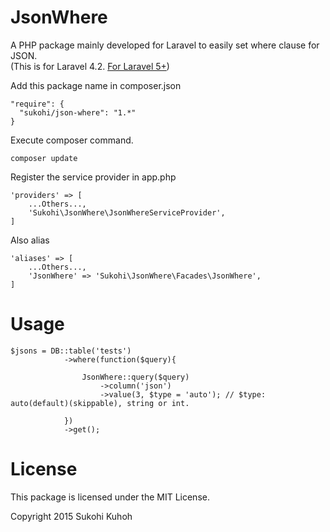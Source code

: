 # JsonWhere
A PHP package mainly developed for Laravel to easily set where clause for JSON.  
(This is for Laravel 4.2. [For Laravel 5+](https://github.com/SUKOHI/JsonWhere))

Add this package name in composer.json

    "require": {
      "sukohi/json-where": "1.*"
    }

Execute composer command.

    composer update

Register the service provider in app.php

    'providers' => [
        ...Others...,  
        'Sukohi\JsonWhere\JsonWhereServiceProvider',
    ]

Also alias

    'aliases' => [
        ...Others...,  
        'JsonWhere' => 'Sukohi\JsonWhere\Facades\JsonWhere',
    ]

Usage
====

    $jsons = DB::table('tests')
                ->where(function($query){

                    JsonWhere::query($query)
                        ->column('json')
                        ->value(3, $type = 'auto'); // $type: auto(default)(skippable), string or int.

                })
                ->get();
                    
License
====
This package is licensed under the MIT License.

Copyright 2015 Sukohi Kuhoh